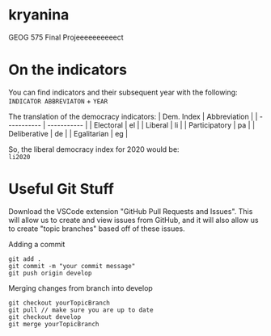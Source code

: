 # kryanina
GEOG 575 Final Projeeeeeeeeeect

# On the indicators
You can find indicators and their subsequent year with the following:
    `INDICATOR ABBREVIATON` + `YEAR`

The translation of the democracy indicators:
| Dem. Index        | Abbreviation  |
| -----------       | -----------   |
| Electoral         | el            |
| Liberal           | li            |
| Participatory     | pa            |
| Deliberative      | de            |
| Egalitarian       | eg            |

So, the liberal democracy index for 2020 would be:  
      `li2020`

# Useful Git Stuff

Download the VSCode extension "GitHub Pull Requests and Issues". This will 
allow us to create and view issues from GitHub, and it will also allow us to 
create "topic branches" based off of these issues.

Adding a commit
```
git add .
git commit -m "your commit message"
git push origin develop
```

Merging changes from branch into develop
```
git checkout yourTopicBranch
git pull // make sure you are up to date
git checkout develop
git merge yourTopicBranch
```
